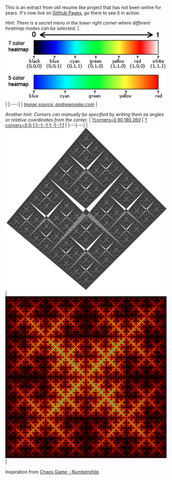 This is an extract from old resume like project that has not been online for years. It's now live on [GitHub Pages](https://chrisacrobat.github.io/FractalImagesGeneration/?corners=3&cornerPlacement=0), go there to see it in action.

_Hint: There is a secret menu in the lower right corner where different heatmap modes can be selected._
| ![Heatmap illustration from andrewnoske.com.](heatmap.png) |
|:---:|
| _[Image source: andrewnoske.com](https://www.andrewnoske.com/wiki/File:Heatmap_gradient.png")_ |

_Another hint: Corners can manually be specified by writing them as angles or relative coordinates from the center._
| [?corners=0,90,180,260](https://chrisacrobat.github.io/FractalImagesGeneration/?corners=0,90,180,260) | [?corners=0,0;1,1;-1,-1;1,-1;-1,1](https://chrisacrobat.github.io/FractalImagesGeneration/?corners=0,0;1,1;-1,-1;1,-1;-1,1) |
|---|---|
| ![Generated fractal with corners at 0°, 90°, 180° and 260°.](corners_0,90,180,260.png) | ![Generated fractal with relative coordinates [0,0], [1,1], [-1,-1], [1,-1], [-1,1].](coordinates_[0,0],[1,1],[-1,-1],[1,-1],[-1,1].png) |

Inspiration from [Chaos Game - Numberphile](https://youtu.be/kbKtFN71Lfs).
